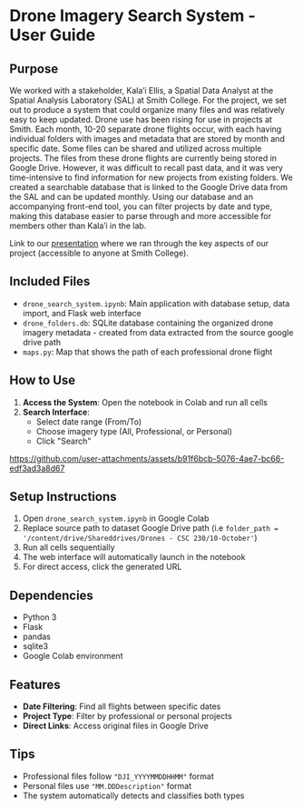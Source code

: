 # Drone Imagery Search System - User Guide

## Purpose

We worked with a stakeholder, Kala’i Ellis, a Spatial Data Analyst at the Spatial Analysis Laboratory (SAL) at Smith College. For the project, we set out to produce a system that could organize many files and was relatively easy to keep updated. Drone use has been rising for use in projects at Smith. Each month, 10-20 separate drone flights occur, with each having individual folders with images and metadata that are stored by month and specific date. Some files can be shared and utilized across multiple projects. The files from these drone flights are currently being stored in Google Drive. However, it was difficult to recall past data, and it was very time-intensive to find information for new projects from existing folders. We created a searchable database that is linked to the Google Drive data from the SAL and can be updated monthly. Using our database and an accompanying front-end tool, you can filter projects by date and type, making this database easier to parse through and more accessible for members other than Kala’i in the lab. 

Link to our [presentation](https://docs.google.com/presentation/d/11lS9HENt4-R_IivPTkeSB0FKPf23oE93byotoBUc3-o/edit?usp=sharing) where we ran through the key aspects of our project (accessible to anyone at Smith College). 

## Included Files
- `drone_search_system.ipynb`: Main application with database setup, data import, and Flask web interface
- `drone_folders.db`: SQLite database containing the organized drone imagery metadata - created from data extracted from the source google drive path 
- `maps.py`: Map that shows the path of each professional drone flight


## How to Use
1. **Access the System**: Open the notebook in Colab and run all cells
2. **Search Interface**:
   - Select date range (From/To)
   - Choose imagery type (All, Professional, or Personal)
   - Click "Search"




https://github.com/user-attachments/assets/b91f6bcb-5076-4ae7-bc66-edf3ad3a8d67




## Setup Instructions
1. Open `drone_search_system.ipynb` in Google Colab
2. Replace source path to dataset Google Drive path (i.e `folder_path = '/content/drive/Shareddrives/Drones - CSC 230/10-October'`)
3. Run all cells sequentially
4. The web interface will automatically launch in the notebook
5. For direct access, click the generated URL

## Dependencies
- Python 3
- Flask
- pandas
- sqlite3
- Google Colab environment

## Features
- **Date Filtering**: Find all flights between specific dates
- **Project Type**: Filter by professional or personal projects
- **Direct Links**: Access original files in Google Drive

## Tips
- Professional files follow `"DJI_YYYYMMDDHHMM"` format
- Personal files use `"MM.DDDescription"` format
- The system automatically detects and classifies both types

